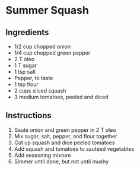 # Summer Squash

## Ingredients

- 1/2 cup chopped onion
- 1/4 cup chopped green pepper
- 2 T oleo
- 1 T sugar
- 1 tsp salt
- Pepper, to taste
- 1 tsp flour
- 2 cups sliced squash
- 3 medium tomatoes, peeled and diced

## Instructions

1. Sauté onion and green pepper in 2 T oleo
2. Mix sugar, salt, pepper, and flour together
3. Cut up squash and dice peeled tomatoes
4. Add squash and tomatoes to sautéed vegetables
5. Add seasoning mixture
6. Simmer until done, but not until mushy
